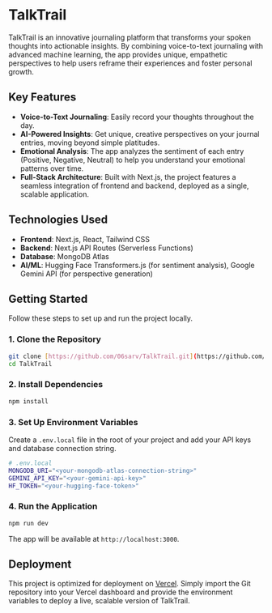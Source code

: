 
# TalkTrail

TalkTrail is an innovative journaling platform that transforms your spoken thoughts into actionable insights. By combining voice-to-text journaling with advanced machine learning, the app provides unique, empathetic perspectives to help users reframe their experiences and foster personal growth.

## Key Features

* **Voice-to-Text Journaling**: Easily record your thoughts throughout the day.
* **AI-Powered Insights**: Get unique, creative perspectives on your journal entries, moving beyond simple platitudes.
* **Emotional Analysis**: The app analyzes the sentiment of each entry (Positive, Negative, Neutral) to help you understand your emotional patterns over time.
* **Full-Stack Architecture**: Built with Next.js, the project features a seamless integration of frontend and backend, deployed as a single, scalable application.

## Technologies Used

* **Frontend**: Next.js, React, Tailwind CSS
* **Backend**: Next.js API Routes (Serverless Functions)
* **Database**: MongoDB Atlas
* **AI/ML**: Hugging Face Transformers.js (for sentiment analysis), Google Gemini API (for perspective generation)

## Getting Started

Follow these steps to set up and run the project locally.

### 1. Clone the Repository

```bash
git clone [https://github.com/06sarv/TalkTrail.git](https://github.com/06sarv/TalkTrail.git)
cd TalkTrail
````

### 2\. Install Dependencies

```bash
npm install
```

### 3\. Set Up Environment Variables

Create a `.env.local` file in the root of your project and add your API keys and database connection string.

```bash
# .env.local
MONGODB_URI="<your-mongodb-atlas-connection-string>"
GEMINI_API_KEY="<your-gemini-api-key>"
HF_TOKEN="<your-hugging-face-token>"
```

### 4\. Run the Application

```bash
npm run dev
```

The app will be available at `http://localhost:3000`.

## Deployment

This project is optimized for deployment on [Vercel](https://vercel.com). Simply import the Git repository into your Vercel dashboard and provide the environment variables to deploy a live, scalable version of TalkTrail.

```
```

